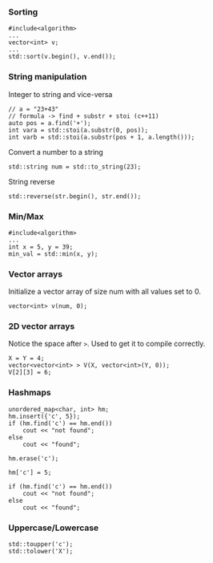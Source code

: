 ### Sorting
```
#include<algorithm>
...
vector<int> v;
...
std::sort(v.begin(), v.end());
```

### String manipulation
Integer to string and vice-versa
```
// a = "23+43"
// formula -> find + substr + stoi (c++11)
auto pos = a.find('+');
int vara = std::stoi(a.substr(0, pos));
int varb = std::stoi(a.substr(pos + 1, a.length()));
```
Convert a number to a string
```
std::string num = std::to_string(23);
```
String reverse
```
std::reverse(str.begin(), str.end());
```

### Min/Max
```
#include<algorithm>
...
int x = 5, y = 39;
min_val = std::min(x, y);
```

### Vector arrays
Initialize a vector array of size num with all values set to 0.
```
vector<int> v(num, 0);
```


### 2D vector arrays
Notice the space after `>`. Used to get it to compile correctly.
```
X = Y = 4;
vector<vector<int> > V(X, vector<int>(Y, 0));
V[2][3] = 6;
```

### Hashmaps
```
unordered_map<char, int> hm;
hm.insert({'c', 5});
if (hm.find('c') == hm.end())
    cout << "not found";
else
    cout << "found";

hm.erase('c');

hm['c'] = 5;

if (hm.find('c') == hm.end())
    cout << "not found";
else
    cout << "found";
````

### Uppercase/Lowercase
```
std::toupper('c');
std::tolower('X');
```
